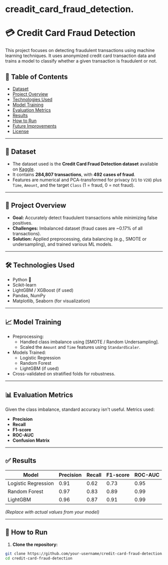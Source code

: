 # creadit_card_fraud_detection.
# 💳 Credit Card Fraud Detection

This project focuses on detecting fraudulent transactions using machine learning techniques. It uses anonymized credit card transaction data and trains a model to classify whether a given transaction is fraudulent or not.

## 📌 Table of Contents
- [Dataset](#dataset)
- [Project Overview](#project-overview)
- [Technologies Used](#technologies-used)
- [Model Training](#model-training)
- [Evaluation Metrics](#evaluation-metrics)
- [Results](#results)
- [How to Run](#how-to-run)
- [Future Improvements](#future-improvements)
- [License](#license)

---

## 📂 Dataset

- The dataset used is the **Credit Card Fraud Detection dataset** available on [Kaggle](https://www.kaggle.com/mlg-ulb/creditcardfraud).
- It contains **284,807 transactions**, with **492 cases of fraud**.
- Features are numerical and PCA-transformed for privacy (`V1` to `V28`) plus `Time`, `Amount`, and the target `Class` (1 = fraud, 0 = not fraud).

---

## 🧠 Project Overview

- **Goal:** Accurately detect fraudulent transactions while minimizing false positives.
- **Challenges:** Imbalanced dataset (fraud cases are ~0.17% of all transactions).
- **Solution:** Applied preprocessing, data balancing (e.g., SMOTE or undersampling), and trained various ML models.

---

## 🛠️ Technologies Used

- Python 🐍
- Scikit-learn
- LightGBM / XGBoost (if used)
- Pandas, NumPy
- Matplotlib, Seaborn (for visualization)

---

## 📈 Model Training

- Preprocessing:
  - Handled class imbalance using [SMOTE / Random Undersampling].
  - Scaled the `Amount` and `Time` features using `StandardScaler`.
- Models Trained:
  - Logistic Regression
  - Random Forest
  - LightGBM (if used)
- Cross-validated on stratified folds for robustness.

---

## 📊 Evaluation Metrics

Given the class imbalance, standard accuracy isn't useful. Metrics used:
- **Precision**
- **Recall**
- **F1-score**
- **ROC-AUC**
- **Confusion Matrix**

---

## ✅ Results

| Model              | Precision | Recall | F1-score | ROC-AUC |
|-------------------|-----------|--------|----------|---------|
| Logistic Regression | 0.91      | 0.62   | 0.73     | 0.95    |
| Random Forest       | 0.97      | 0.83   | 0.89     | 0.99    |
| LightGBM            | 0.96      | 0.87   | 0.91     | 0.99    |

*(Replace with actual values from your model)*

---

## 🚀 How to Run

1. **Clone the repository:**
```bash
git clone https://github.com/your-username/credit-card-fraud-detection.git
cd credit-card-fraud-detection
